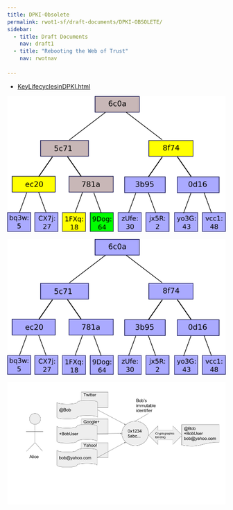 ```yaml
---
title: DPKI-Obsolete
permalink: rwot1-sf/draft-documents/DPKI-OBSOLETE/
sidebar:
  - title: Draft Documents
    nav: draft1
  - title: "Rebooting the Web of Trust"
    nav: rwotnav

---
```


* [KeyLifecyclesinDPKI.html](KeyLifecyclesinDPKI.html)

![](images/image00.png)

![](images/image01.png)

![](images/image02.png)

